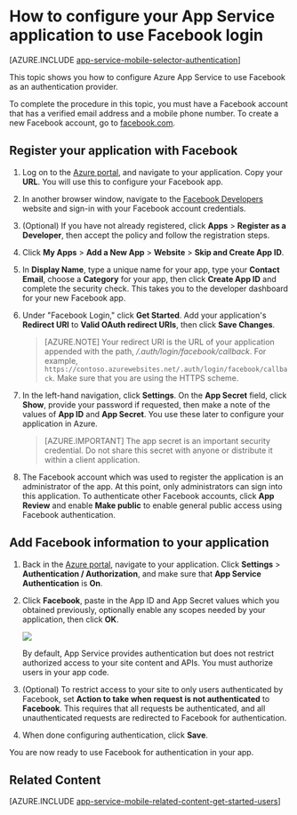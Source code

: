 <properties
	pageTitle="How to configure Facebook authentication for your App Services application"
	description="Learn how to configure Facebook authentication for your App Services application."
	services="app-service"
	documentationCenter=""
	authors="mattchenderson"
	manager="erikre"
	editor=""/>

<tags
	ms.service="app-service-mobile"
	ms.workload="mobile"
	ms.tgt_pltfrm="na"
	ms.devlang="multiple"
	ms.topic="article"
	ms.date="08/22/2016"
	ms.author="mahender"/>

# How to configure your App Service application to use Facebook login

[AZURE.INCLUDE [app-service-mobile-selector-authentication](../../includes/app-service-mobile-selector-authentication.md)]

This topic shows you how to configure Azure App Service to use Facebook as an authentication provider.

To complete the procedure in this topic, you must have a Facebook account that has a verified email address and a mobile phone number. To create a new Facebook account, go to [facebook.com].

## <a name="register"> </a>Register your application with Facebook

1. Log on to the [Azure portal], and navigate to your application. Copy your **URL**. You will use this to configure your Facebook app.

2. In another browser window, navigate to the [Facebook Developers] website and sign-in with your Facebook account credentials.

3. (Optional) If you have not already registered, click **Apps** > **Register as a Developer**, then accept the policy and follow the registration steps.

4. Click **My Apps** > **Add a New App** > **Website** > **Skip and Create App ID**. 

5. In **Display Name**, type a unique name for your app, type your **Contact Email**, choose a **Category** for your app, then click **Create App ID** and complete the security check. This takes you to the developer dashboard for your new Facebook app.

6. Under "Facebook Login," click **Get Started**. Add your application's **Redirect URI** to **Valid OAuth redirect URIs**, then click **Save Changes**. 

	> [AZURE.NOTE] Your redirect URI is the URL of your application appended with the path, _/.auth/login/facebook/callback_. For example, `https://contoso.azurewebsites.net/.auth/login/facebook/callback`. Make sure that you are using the HTTPS scheme.

6. In the left-hand navigation, click **Settings**. On the **App Secret** field, click **Show**, provide your password if requested, then make a note of the values of **App ID** and **App Secret**. You use these later to configure your application in Azure.

	> [AZURE.IMPORTANT] The app secret is an important security credential. Do not share this secret with anyone or distribute it within a client application.

7. The Facebook account which was used to register the application is an administrator of the app. At this point, only administrators can sign into this application. To authenticate other Facebook accounts, click **App Review** and enable **Make <your-app-name> public** to enable general public access using Facebook authentication.

## <a name="secrets"> </a>Add Facebook information to your application

1. Back in the [Azure portal], navigate to your application. Click **Settings** > **Authentication / Authorization**, and make sure that **App Service Authentication** is **On**.

2. Click **Facebook**, paste in the App ID and App Secret values which you obtained previously, optionally enable any scopes needed by your application, then click **OK**.

    ![][0]

	By default, App Service provides authentication but does not restrict authorized access to your site content and APIs. You must authorize users in your app code.

3. (Optional) To restrict access to your site to only users authenticated by Facebook, set **Action to take when request is not authenticated** to **Facebook**. This requires that all requests be authenticated, and all unauthenticated requests are redirected to Facebook for authentication.

4. When done configuring authentication, click **Save**.

You are now ready to use Facebook for authentication in your app.

## <a name="related-content"> </a>Related Content

[AZURE.INCLUDE [app-service-mobile-related-content-get-started-users](../../includes/app-service-mobile-related-content-get-started-users.md)]

<!-- Images. -->
[0]: ./media/app-service-mobile-how-to-configure-facebook-authentication/mobile-app-facebook-settings.png

<!-- URLs. -->
[Facebook Developers]: http://go.microsoft.com/fwlink/p/?LinkId=268286
[facebook.com]: http://go.microsoft.com/fwlink/p/?LinkId=268285
[Get started with authentication]: /en-us/develop/mobile/tutorials/get-started-with-users-dotnet/
[Azure portal]: https://portal.azure.com/
